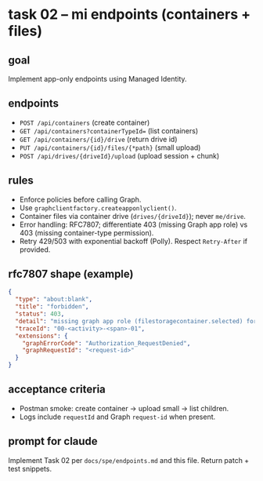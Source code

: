 # task 02 – mi endpoints (containers + files)

## goal
Implement app-only endpoints using Managed Identity.

## endpoints
- `POST /api/containers` (create container)
- `GET /api/containers?containerTypeId=` (list containers)
- `GET /api/containers/{id}/drive` (return drive id)
- `PUT /api/containers/{id}/files/{*path}` (small upload)
- `POST /api/drives/{driveId}/upload` (upload session + chunk)

## rules
- Enforce policies before calling Graph.
- Use `graphclientfactory.createapponlyclient()`.
- Container files via container drive (`drives/{driveId}`); never `me/drive`.
- Error handling: RFC7807; differentiate 403 (missing Graph app role) vs 403 (missing container-type permission).
- Retry 429/503 with exponential backoff (Polly). Respect `Retry-After` if provided.

## rfc7807 shape (example)
```json
{
  "type": "about:blank",
  "title": "forbidden",
  "status": 403,
  "detail": "missing graph app role (filestoragecontainer.selected) for the api identity.",
  "traceId": "00-<activity>-<span>-01",
  "extensions": {
    "graphErrorCode": "Authorization_RequestDenied",
    "graphRequestId": "<request-id>"
  }
}
```

## acceptance criteria
- Postman smoke: create container → upload small → list children.
- Logs include `requestId` and Graph `request-id` when present.

## prompt for claude
Implement Task 02 per `docs/spe/endpoints.md` and this file. Return patch + test snippets.
